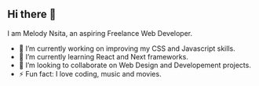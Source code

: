 ## Hi there 👋

I am Melody Nsita, an aspiring Freelance Web Developer.

- 🔭 I’m currently working on improving my CSS and Javascript skills.
- 🌱 I’m currently learning React and Next frameworks.
- 👯 I’m looking to collaborate on Web Design and Developement projects.
- ⚡ Fun fact: I love coding, music and movies.
